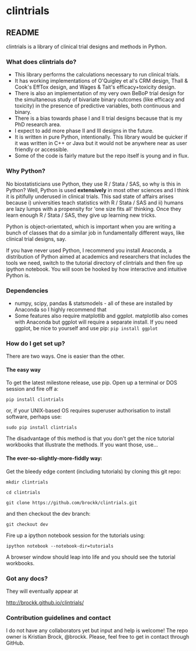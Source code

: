 # clintrials #

## README ##

clintrials is a library of clinical trial designs and methods in Python.


### What does clintrials do? ###

* This library performs the calculations necessary to run clinical trials.
* It has working implementations of O'Quigley et al's CRM design, Thall & Cook's EffTox design, and Wages & Tait's efficacy+toxicity design.
* There is also an implementation of my very own BeBoP trial design for the simultaneous study of bivariate binary outcomes (like efficacy and toxicity) in the presence of predictive variables, both continuous and binary.
* There is a bias towards phase I and II trial designs because that is my PhD research area.
* I expect to add more phase II and III designs in the future.
* It is written in pure Python, intentionally. This library would be quicker if it was written in C++ or Java but it would not be anywhere near as user friendly or accessible.
* Some of the code is fairly mature but the repo itself is young and in flux.

### Why Python?
No biostatisticians use Python, they use R / Stata / SAS, so why is this in Python?
Well, Python is used **extensively** in most other sciences and I think it is pitifully underused in clinical trials.
This sad state of affairs arises because i) universities teach statistics with R / Stata / SAS and ii) humans are lazy lumps with a propensity for 'one size fits all' thinking. Once they learn enough R / Stata / SAS, they give up learning new tricks.

Python is object-orientated, which is important when you are writing a bunch of classes that do a similar job in fundamentally different ways, like clinical trial designs, say.

If you have never used Python, I recommend you install Anaconda, a distribution of Python aimed at academics and researchers that includes the tools we need, switch to the tutorial directory of clintrials and then fire up ipython notebook.
You will soon be hooked by how interactive and intuitive Python is.

### Dependencies ###

* numpy, scipy, pandas & statsmodels - all of these are installed by Anaconda so I highly recommend that
* Some features also require matplotlib and ggplot. matplotlib also comes with Anaconda but ggplot will require a separate install. If you need ggplot, be nice to yourself and use pip:
 `pip install ggplot`


### How do I get set up? ###

There are two ways. One is easier than the other.

#### The easy way
To get the latest milestone release, use pip.
Open up a terminal or DOS session and fire off a:

`pip install clintrials`

or, if your UNIX-based OS requires superuser authorisation to install software, perhaps use:

`sudo pip install clintrials`

The disadvantage of this method is that you don't get the nice tutorial workbooks that illustrate the methods. If you want those, use...

#### The ever-so-slightly-more-fiddly way:

Get the bleedy edge content (including tutorials) by cloning this git repo:

`mkdir clintrials`

`cd clintrials`

`git clone https://github.com/brockk/clintrials.git`

and then checkout the dev branch:

`git checkout dev`

Fire up a ipython notebook session for the tutorials using:

`ipython notebook --notebook-dir=tutorials`

A browser window should leap into life and you should see the tutorial workbooks.

### Got any docs?

They will eventually appear at

<http://brockk.github.io/clintrials/>

### Contribution guidelines and contact ###

I do not have any collaborators yet but input and help is welcome! The repo owner is Kristian Brock, @brockk. Please, feel free to get in contact through GitHub.